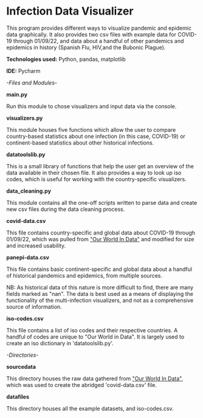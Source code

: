 # Infection Data Visualizer

This program provides different ways to visualize pandemic
and epidemic data graphically. It also provides two csv files with example data for COVID-19 through 01/09/22, and data 
about a handful of other pandemics and epidemics in history (Spanish Flu, HIV,and the Bubonic Plague).

**Technologies used:** Python, pandas, matplotlib

**IDE:** Pycharm

_-Files and Modules-_

**main.py**

Run this module to chose visualizers and input data via the console.

**visualizers.py**

This module houses five functions which allow the user to compare country-based statistics about one infection (in this case,
COVID-19) or continent-based statistics about other historical infections.

**datatoolslib.py**

This is a small library of functions that help the user get an overview of the data available in their chosen file. It 
also provides a way to look up iso codes, which is useful for working with the country-specific visualizers.

**data_cleaning.py**

This module contains all the one-off scripts written to parse data and create new csv files during the data cleaning process. 

**covid-data.csv**

This file contains country-specific and global data about COVID-19 through 01/09/22, which was
pulled from ["Our World In Data"](https://ourworldindata.org/coronavirus) and modified for size and increased usability. 

**panepi-data.csv**

This file contains basic continent-specific and global data about a handful of historical pandemics and epidemics, from
multiple sources. 

NB: As historical data of this nature is more difficult to find, there are many fields marked as "nan". The data is
best used as a means of displaying the functionality of the multi-infection visualizers, and not as a comprehensive 
source of information.

**iso-codes.csv**

This file contains a list of iso codes and their respective countries. A handful of codes are unique to "Our World in Data".
It is largely used to create an iso dictionary in 'datatoolslib.py'.

_-Directories-_

**sourcedata**

This directory houses the raw data gathered from ["Our World In Data"](https://ourworldindata.org/coronavirus), which was used to create the abridged
'covid-data.csv' file. 

**datafiles**

This directory houses all the example datasets, and iso-codes.csv.
